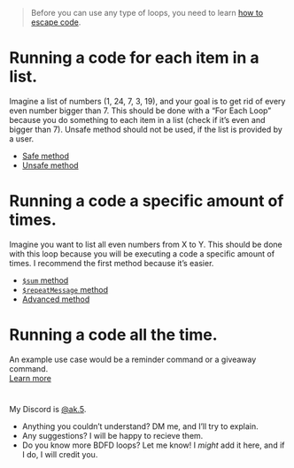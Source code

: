 > Before you can use any type of loops, you need to learn [how to escape code](Escaping.md).

# Running a code for each item in a list.
Imagine a list of numbers (1, 24, 7, 3, 19), and your goal is to get rid of every even number bigger than 7. This should be done with a “For Each Loop” because you do something to each item in a list (check if it’s even and bigger than 7). Unsafe method should not be used, if the list is provided by a user.

- [Safe method](For%20Each/Safe%20method.md)
- [Unsafe method](For%20Each/Unsafe%20method.md)

# Running a code a specific amount of times.
Imagine you want to list all even numbers from X to Y. This should be done with this loop because you will be executing a code a specific amount of times. I recommend the first method because it’s easier.

- [`$sum` method](Run%20X%20Times/%24sum.md)
- [`$repeatMessage` method](Run%20X%20Times/%24repeatMessage.md)
- [Advanced method](Run%20X%20Times/Advanced%20method.md)

# Running a code all the time.
An example use case would be a reminder command or a giveaway command. \
[Learn more](%24onMessageDelete%20Loop.md)

#

My Discord is [@ak.5](https://discord.com/users/808018800678141982).
- Anything you couldn’t understand? DM me, and I’ll try to explain.
- Any suggestions? I will be happy to recieve them.
- Do you know more BDFD loops? Let me know! I *might* add it here, and if I do, I will credit you.

